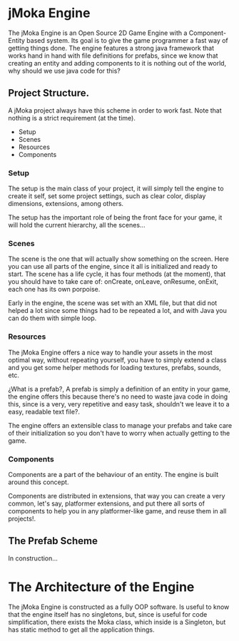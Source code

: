 jMoka Engine
============

The jMoka Engine is an Open Source 2D Game Engine with a Component-Entity based system. Its goal is to give the game
programmer a fast way of getting things done. The engine features a strong java framework that works
hand in hand with file definitions for prefabs, since we know that creating an entity and adding components to it
is nothing out of the world, why should we use java code for this?

## Project Structure.

A jMoka project always have this scheme in order to work fast. Note that nothing is a strict requirement (at the time).

* Setup
* Scenes
* Resources
* Components

### Setup

The setup is the main class of your project, it will simply tell the engine to create it self, set some project
settings, such as clear color, display dimensions, extensions, among others.

The setup has the important role of being the front face for your game, it will hold the current hierarchy, all the
scenes...

### Scenes

The scene is the one that will actually show something on the screen. Here you can use all parts of the engine, since
it all is initialized and ready to start. The scene has a life cycle, it has four methods (at the moment), that you
should have to take care of: onCreate, onLeave, onResume, onExit, each one has its own porpoise.

Early in the engine, the scene was set with an XML file, but that did not helped a lot since some things had to be
repeated a lot, and with Java you can do them with simple loop.

### Resources

The jMoka Engine offers a nice way to handle your assets in the most optimal way, without repeating yourself,
you have to simply extend a class and you get some helper methods for loading textures, prefabs, sounds, etc.

¿What is a prefab?, A prefab is simply a definition of an entity in your game, the engine offers this because
there's no need to waste java code in doing this, since is a very, very repetitive and easy task, shouldn't we
leave it to a easy, readable text file?.

The engine offers an extensible class to manage your prefabs and take care of their initialization so you don't have
to worry when actually getting to the game.

### Components

Components are a part of the behaviour of an entity. The engine is built around this concept.

Components are distributed in extensions, that way you can create a very common, let's say, platformer extensions,
and put there all sorts of components to help you in any platformer-like game, and reuse them in all projects!.

## The Prefab Scheme

In construction...

# The Architecture of the Engine

The jMoka Engine is constructed as a fully OOP software. Is useful to know that the engine itself has no singletons,
but, since is useful for code simplification, there exists the Moka class, which inside is a Singleton, but has
static method to get all the application things.

